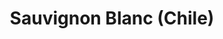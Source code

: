 ---
image:
title: Sauvignon Blanc (Chile)
description:
price: '6.00'
available: true
menu: wines
---